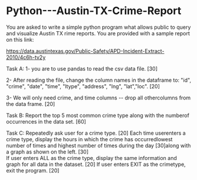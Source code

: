 # Python---Austin-TX-Crime-Report
You are asked to write a simple python program what allows public to query and visualize Austin TX rime reports. You are provided with a sample report on this link: 
 
https://data.austintexas.gov/Public-Safety/APD-Incident-Extract-2010/4c6h-tv2y 
 
 
Task​ ​A:  1-​ ​you​ ​are​ ​to​ ​use​ ​pandas​ ​to​ ​read​ ​the​ ​csv​ ​data​ ​file.​ ​​[30] 

2-​ ​After​ ​reading​ ​the​ ​file,​ ​change​ ​the​ ​column​ ​names​ ​in​ ​the​ ​dataframe to:​ ​"id",​ ​"crime",​ ​"date",​ ​"time",​ ​"ltype",​ ​"address",​ ​"lng",​ ​"lat",​ ​"loc".​ ​​[20] 

3-​ ​We​ ​will​ ​only​ ​need​ ​crime,​ ​and​ ​time​ ​columns​ ​--​ ​drop​ ​all​ ​other​ ​columns from​ ​the​ ​data​ ​frame.​ ​​[20] 
 
 
Task​ ​B:  Report​ ​the​ ​top​ ​5​ ​most​ ​common​ ​crime​ ​type​ ​along​ ​with​ ​the​ ​number​ ​of occurrences​ ​in​ ​the​ ​data​ ​set.​ ​​[60] 
 
 
Task​ ​C: Repeatedly​ ​ask​ ​user​ ​for​ ​a​ ​crime​ ​type.​ ​​[20] 
 Each​ ​time​ ​user​ ​enters​ ​a​ ​crime​ ​type,​ ​display​ ​the​ ​hours​ ​in​ ​which​ ​the crime​ ​has​ ​occurred​ ​lowest​ ​number​ ​of​ ​times​ ​and​ ​highest​ ​number​ ​of times​ ​during​ ​the​ ​day​ ​​[30]​​ ​along​ ​with​ ​a​ ​graph​ ​as​ ​shown​ ​on​ ​the​ ​left.​ ​​[30]  
 If​ ​user​ ​enters​ ​ALL​ ​as​ ​the​ ​crime​ ​type,​ ​display​ ​the​ ​same​ ​information​ ​and graph​ ​for​ ​all​ ​data​ ​in​ ​the​ ​dataset.​ ​​[20] 
 If​ ​user​ ​enters​ ​EXIT​ ​as​ ​the​ ​crime​ ​type,​ ​exit​ ​the​ ​program.​​ ​[20] 
